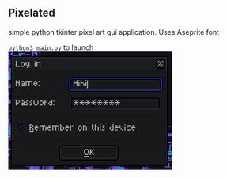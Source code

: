 ## Pixelated
simple python tkinter pixel art gui application. Uses Aseprite font

`python3 main.py` to launch  
![sample](./img/sample.png)
